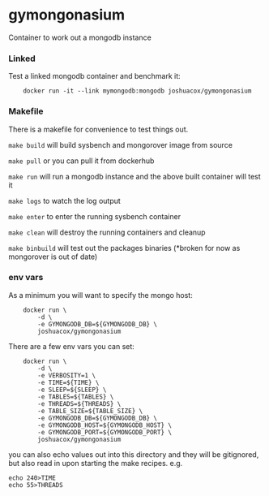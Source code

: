 # gymongonasium

Container to work out a mongodb instance

### Linked

Test a linked mongodb container and benchmark it:

```
	docker run -it --link mymongodb:mongodb joshuacox/gymongonasium
```

### Makefile

There is a makefile for convenience to test things out.

`make build` will build sysbench and mongorover image from source

`make pull` or you can pull it from dockerhub

`make run` will run a mongodb instance and the above built container
will test it

`make logs` to watch the log output

`make enter` to enter the running sysbench container

`make clean` will destroy the running containers and cleanup

`make binbuild` will test out the packages binaries (*broken for now as
mongorover is out of date)

### env vars

As a minimum you will want to specify the mongo host:

```
	docker run \
		-d \
		-e GYMONGODB_DB=${GYMONGODB_DB} \
		joshuacox/gymongonasium
```

There are a few env vars you can set:

```
	docker run \
		-d \
		-e VERBOSITY=1 \
		-e TIME=${TIME} \
		-e SLEEP=${SLEEP} \
		-e TABLES=${TABLES} \
		-e THREADS=${THREADS} \
		-e TABLE_SIZE=${TABLE_SIZE} \
		-e GYMONGODB_DB=${GYMONGODB_DB} \
		-e GYMONGODB_HOST=${GYMONGODB_HOST} \
		-e GYMONGODB_PORT=${GYMONGODB_PORT} \
		joshuacox/gymongonasium
```

you can also echo values out into this directory and they will be
gitignored, but also read in upon starting the make recipes.  e.g.

```
echo 240>TIME
echo 55>THREADS
```
